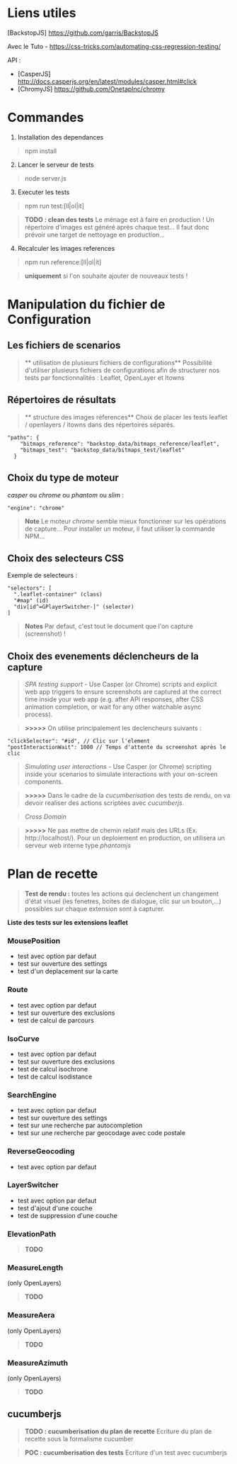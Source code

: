 # Liens utiles

[BackstopJS] https://github.com/garris/BackstopJS

Avec le Tuto - https://css-tricks.com/automating-css-regression-testing/

API :
* [CasperJS] http://docs.casperjs.org/en/latest/modules/casper.html#click
* [ChromyJS] https://github.com/OnetapInc/chromy

# Commandes

1. Installation des dependances
> npm install

2. Lancer le serveur de tests
> node server.js

3. Executer les tests
> npm run test:[ll|ol|it]

> **TODO : clean des tests**
Le ménage est à faire en production !
Un répertoire d'images est généré après chaque test...
Il faut donc prévoir une target de nettoyage en production...

4. Recalculer les images references
> npm run reference:[ll|ol|it]

>  **uniquement** si l'on souhaite ajouter de nouveaux tests !

# Manipulation du fichier de Configuration

## Les fichiers de scenarios

> ** utilisation de plusieurs fichiers de configurations**
Possibilité d'utiliser plusieurs fichiers de configurations afin de structurer nos tests
par fonctionnalités : Leaflet, OpenLayer et Itowns

## Répertoires de résultats

> ** structure des images réferences**
Choix de placer les tests leaflet / openlayers / itowns dans des répertoires séparés.

```
"paths": {
    "bitmaps_reference": "backstop_data/bitmaps_reference/leaflet",
    "bitmaps_test": "backstop_data/bitmaps_test/leaflet"
  }
```

## Choix du type de moteur

*casper* ou *chrome* ou *phantom* ou *slim* :
```
"engine": "chrome"
```

> **Note**
Le moteur *chrome* semble mieux fonctionner sur les opérations de capture...
Pour installer un moteur, il faut utiliser la commande NPM...

## Choix des selecteurs CSS

Exemple de selecteurs :
```
"selectors": [
  ".leaflet-container" (class)
  "#map" (id)
  "div[id^=GPlayerSwitcher-]" (selector)
]
```

> **Notes**
Par defaut, c'est tout le document que l'on capture (screenshot) !

## Choix des evenements déclencheurs de la capture

> *SPA testing support* - Use Casper (or Chrome) scripts and explicit web app triggers
 to ensure screenshots are captured at the correct time inside your web app
 (e.g. after API responses, after CSS animation completion, or wait for any other
 watchable async process).

> **>>>>>**
On utilise principalement les declencheurs suivants :
```
"clickSelector": "#id", // Clic sur l'element
"postInteractionWait": 1000 // Temps d'attente du screenshot après le clic
```

> *Simulating user interactions* - Use Casper (or Chrome) scripting inside your
scenarios to simulate interactions with your on-screen components.

> **>>>>>**
Dans le cadre de la *cucumberisation* des tests de rendu, on va devoir realiser
des actions scriptées avec *cucumberjs*.

> *Cross Domain*

> **>>>>>**
Ne pas mettre de chemin relatif mais des URLs (Ex. http://localhost/).
Pour un deploiement en production, on utilisera un serveur web interne type *phantomjs*

# Plan de recette

> **Test de rendu :**
toutes les actions qui declenchent un changement d'état visuel (les fenetres,
boites de dialogue, clic sur un bouton,...) possibles sur chaque extension sont
à capturer.

**Liste des tests sur les extensions leaflet**

### MousePosition
* test avec option par defaut
* test sur ouverture des settings
* test d'un deplacement sur la carte

### Route
* test avec option par defaut
* test sur ouverture des exclusions
* test de calcul de parcours

### IsoCurve
* test avec option par defaut
* test sur ouverture des exclusions
* test de calcul isochrone
* test de calcul isodistance

### SearchEngine
* test avec option par defaut
* test sur ouverture des settings
* test sur une recherche par autocompletion
* test sur une recherche par geocodage avec code postale

### ReverseGeocoding
* test avec option par defaut

### LayerSwitcher
* test avec option par defaut
* test d'ajout d'une couche
* test de suppression d'une couche

### ElevationPath
> **TODO**

### MeasureLength
(only OpenLayers)
> **TODO**

### MeasureAera
(only OpenLayers)
> **TODO**

### MeasureAzimuth
(only OpenLayers)
> **TODO**


## cucumberjs

> **TODO : cucumberisation du plan de recette**
Ecriture du plan de recette sous la formalisme cucumber


> **POC : cucumberisation des tests**
Ecriture d'un test avec cucumberjs
